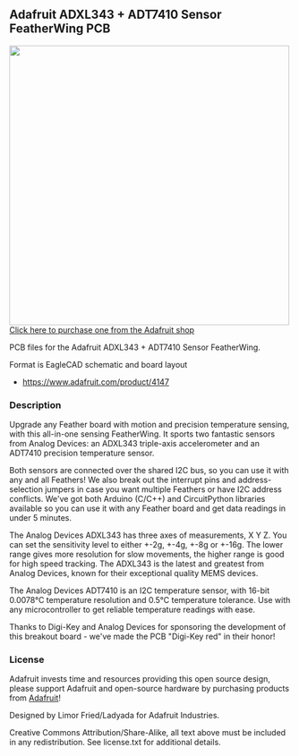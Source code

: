 ## Adafruit ADXL343 + ADT7410 Sensor FeatherWing PCB

<a href="http://www.adafruit.com/products/4147"><img src="assets/4147.jpg?raw=true" width="500px"><br/>
Click here to purchase one from the Adafruit shop</a>

PCB files for the Adafruit ADXL343 + ADT7410 Sensor FeatherWing. 

Format is EagleCAD schematic and board layout
* https://www.adafruit.com/product/4147

### Description

Upgrade any Feather board with motion and precision temperature sensing, with this all-in-one sensing FeatherWing. It sports two fantastic sensors from Analog Devices: an ADXL343 triple-axis accelerometer and an ADT7410 precision temperature sensor.

Both sensors are connected over the shared I2C bus, so you can use it with any and all Feathers! We also break out the interrupt pins and address-selection jumpers in case you want multiple Feathers or have I2C address conflicts. We've got both Arduino (C/C++) and CircuitPython libraries available so you can use it with any Feather board and get data readings in under 5 minutes.

The Analog Devices ADXL343 has three axes of measurements, X Y Z. You can set the sensitivity level to either +-2g, +-4g, +-8g or +-16g. The lower range gives more resolution for slow movements, the higher range is good for high speed tracking. The ADXL343 is the latest and greatest from Analog Devices, known for their exceptional quality MEMS devices.

The Analog Devices ADT7410 is an I2C temperature sensor, with 16-bit 0.0078°C temperature resolution and 0.5°C temperature tolerance. Use with any microcontroller to get reliable temperature readings with ease.

Thanks to Digi-Key and Analog Devices for sponsoring the development of this breakout board - we've made the PCB "Digi-Key red" in their honor!

### License

Adafruit invests time and resources providing this open source design, please support Adafruit and open-source hardware by purchasing products from [Adafruit](https://www.adafruit.com)!

Designed by Limor Fried/Ladyada for Adafruit Industries.

Creative Commons Attribution/Share-Alike, all text above must be included in any redistribution. 
See license.txt for additional details.

